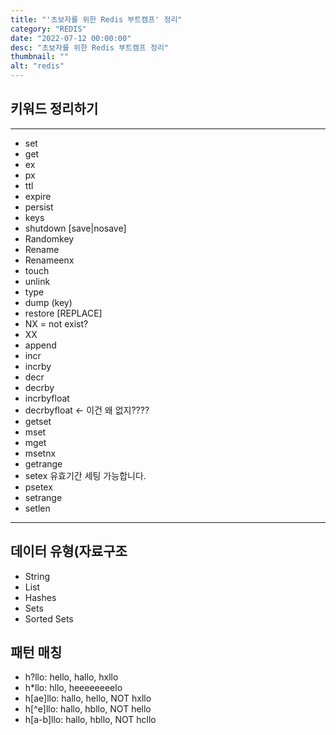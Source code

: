 ```yaml
---
title: "'초보자를 위한 Redis 부트캠프' 정리"
category: "REDIS"
date: "2022-07-12 00:00:00"
desc: "초보자를 위한 Redis 부트캠프 정리"
thumbnail: ""
alt: "redis"
---
```


## 키워드 정리하기
----
- set
- get
- ex
- px
- ttl
- expire
- persist
- keys
- shutdown [save|nosave]
- Randomkey
- Rename
- Renameenx
- touch
- unlink
- type
- dump (key)
- restore [REPLACE] 
- NX = not exist?
- XX
- append
- incr
- incrby
- decr
- decrby
- incrbyfloat 
- decrbyfloat <- 이건 왜 없지????
- getset
- mset
- mget
- msetnx
- getrange
- setex 유효기간 세팅 가능합니다.
- psetex
- setrange
- setlen
----

## 데이터 유형(자료구조
- String
- List
- Hashes
- Sets
- Sorted Sets

## 패턴 매칭
- h?llo: hello, hallo, hxllo
- h*llo: hllo, heeeeeeeelo
- h[ae]llo: hallo, hello, NOT hxllo
- h[^e]llo: hallo, hbllo, NOT hello
- h[a-b]llo: hallo, hbllo, NOT hcllo

